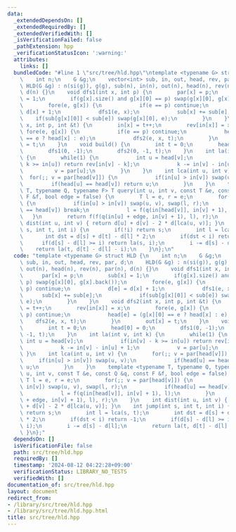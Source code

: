 ```yaml
---
data:
  _extendedDependsOn: []
  _extendedRequiredBy: []
  _extendedVerifiedWith: []
  _isVerificationFailed: false
  _pathExtension: hpp
  _verificationStatusIcon: ':warning:'
  attributes:
    links: []
  bundledCode: "#line 1 \"src/tree/hld.hpp\"\ntemplate <typename G> struct HLD {\n\
    \    int n;\n    G &g;\n    vector<int> sub, in, out, head, rev, par, d;\n   \
    \ HLD(G &g) : n(si(g)), g(g), sub(n), in(n), out(n), head(n), rev(n), par(n),\
    \ d(n) {}\n    void dfs1(int x, int p) {\n        par[x] = p;\n        sub[x]\
    \ = 1;\n        if(g[x].size() and g[x][0] == p) swap(g[x][0], g[x].back());\n\
    \        fore(e, g[x]) {\n            if(e == p) continue;\n            d[e] =\
    \ d[x] + 1;\n            dfs1(e, x);\n            sub[x] += sub[e];\n        \
    \    if(sub[g[x][0]] < sub[e]) swap(g[x][0], e);\n        }\n    }\n    void dfs2(int\
    \ x, int p, int &t) {\n        in[x] = t++;\n        rev[in[x]] = x;\n       \
    \ fore(e, g[x]) {\n            if(e == p) continue;\n            head[e] = (g[x][0]\
    \ == e ? head[x] : e);\n            dfs2(e, x, t);\n        }\n        out[x]\
    \ = t;\n    }\n    void build() {\n        int t = 0;\n        head[0] = 0;\n\
    \        dfs1(0, -1);\n        dfs2(0, -1, t);\n    }\n    int la(int v, int k)\
    \ {\n        while(1) {\n            int u = head[v];\n            if(in[v] -\
    \ k >= in[u]) return rev[in[v] - k];\n            k -= in[v] - in[u] + 1;\n  \
    \          v = par[u];\n        }\n    }\n    int lca(int u, int v) {\n      \
    \  for(;; v = par[head[v]]) {\n            if(in[u] > in[v]) swap(u, v);\n   \
    \         if(head[u] == head[v]) return u;\n        }\n    }\n    template <typename\
    \ T, typename Q, typename F> T query(int u, int v, const T &e, const Q &q, const\
    \ F &f, bool edge = false) {\n        T l = e, r = e;\n        for(;; v = par[head[v]])\
    \ {\n            if(in[u] > in[v]) swap(u, v), swap(l, r);\n            if(head[u]\
    \ == head[v]) break;\n            l = f(q(in[head[v]], in[v] + 1), l);\n     \
    \   }\n        return f(f(q(in[u] + edge, in[v] + 1), l), r);\n    }\n    int\
    \ dist(int u, int v) { return d[u] + d[v] - 2 * d[lca(u, v)]; }\n    int jump(int\
    \ s, int t, int i) {\n        if(!i) return s;\n        int l = lca(s, t);\n \
    \       int dst = d[s] + d[t] - d[l] * 2;\n        if(dst < i) return -1;\n  \
    \      if(d[s] - d[l] >= i) return la(s, i);\n        i -= d[s] - d[l];\n    \
    \    return la(t, d[t] - d[l] - i);\n    }\n};\n"
  code: "template <typename G> struct HLD {\n    int n;\n    G &g;\n    vector<int>\
    \ sub, in, out, head, rev, par, d;\n    HLD(G &g) : n(si(g)), g(g), sub(n), in(n),\
    \ out(n), head(n), rev(n), par(n), d(n) {}\n    void dfs1(int x, int p) {\n  \
    \      par[x] = p;\n        sub[x] = 1;\n        if(g[x].size() and g[x][0] ==\
    \ p) swap(g[x][0], g[x].back());\n        fore(e, g[x]) {\n            if(e ==\
    \ p) continue;\n            d[e] = d[x] + 1;\n            dfs1(e, x);\n      \
    \      sub[x] += sub[e];\n            if(sub[g[x][0]] < sub[e]) swap(g[x][0],\
    \ e);\n        }\n    }\n    void dfs2(int x, int p, int &t) {\n        in[x]\
    \ = t++;\n        rev[in[x]] = x;\n        fore(e, g[x]) {\n            if(e ==\
    \ p) continue;\n            head[e] = (g[x][0] == e ? head[x] : e);\n        \
    \    dfs2(e, x, t);\n        }\n        out[x] = t;\n    }\n    void build() {\n\
    \        int t = 0;\n        head[0] = 0;\n        dfs1(0, -1);\n        dfs2(0,\
    \ -1, t);\n    }\n    int la(int v, int k) {\n        while(1) {\n           \
    \ int u = head[v];\n            if(in[v] - k >= in[u]) return rev[in[v] - k];\n\
    \            k -= in[v] - in[u] + 1;\n            v = par[u];\n        }\n   \
    \ }\n    int lca(int u, int v) {\n        for(;; v = par[head[v]]) {\n       \
    \     if(in[u] > in[v]) swap(u, v);\n            if(head[u] == head[v]) return\
    \ u;\n        }\n    }\n    template <typename T, typename Q, typename F> T query(int\
    \ u, int v, const T &e, const Q &q, const F &f, bool edge = false) {\n       \
    \ T l = e, r = e;\n        for(;; v = par[head[v]]) {\n            if(in[u] >\
    \ in[v]) swap(u, v), swap(l, r);\n            if(head[u] == head[v]) break;\n\
    \            l = f(q(in[head[v]], in[v] + 1), l);\n        }\n        return f(f(q(in[u]\
    \ + edge, in[v] + 1), l), r);\n    }\n    int dist(int u, int v) { return d[u]\
    \ + d[v] - 2 * d[lca(u, v)]; }\n    int jump(int s, int t, int i) {\n        if(!i)\
    \ return s;\n        int l = lca(s, t);\n        int dst = d[s] + d[t] - d[l]\
    \ * 2;\n        if(dst < i) return -1;\n        if(d[s] - d[l] >= i) return la(s,\
    \ i);\n        i -= d[s] - d[l];\n        return la(t, d[t] - d[l] - i);\n   \
    \ }\n};"
  dependsOn: []
  isVerificationFile: false
  path: src/tree/hld.hpp
  requiredBy: []
  timestamp: '2024-08-12 04:22:28+09:00'
  verificationStatus: LIBRARY_NO_TESTS
  verifiedWith: []
documentation_of: src/tree/hld.hpp
layout: document
redirect_from:
- /library/src/tree/hld.hpp
- /library/src/tree/hld.hpp.html
title: src/tree/hld.hpp
---
```

